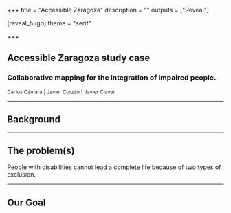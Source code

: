 +++
title = "Accessible Zaragoza"
description = ""
outputs = ["Reveal"]

[reveal_hugo]
theme = "serif"

+++

## Accessible Zaragoza study case

### Collaborative mapping for the integration of impaired people.

<small>Carlos Cámara | Javier Corzán | Javier Claver </small>

---

## Background

---

## The problem(s)

People with disabilities cannot lead a complete life because of two types of exclusion.

<!-- {{< frag c="* Physical exclusion" >}}
{{< frag c="* Technologycal" >}} -->

---

## Our Goal
